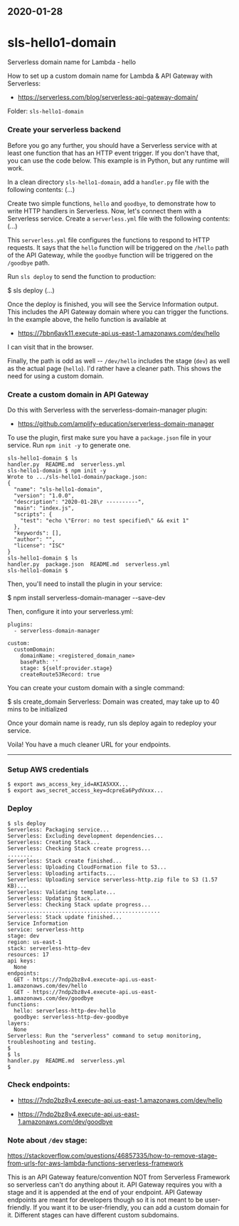 2020-01-28
----------

# sls-hello1-domain
Serverless domain name for Lambda - hello

How to set up a custom domain name for Lambda & API Gateway with Serverless:
- https://serverless.com/blog/serverless-api-gateway-domain/

Folder: `sls-hello1-domain`

### Create your serverless backend
Before you go any further, you should have a Serverless service with at least one function that has an HTTP event trigger. 
If you don't have that, you can use the code below. 
This example is in Python, but any runtime will work.

In a clean directory `sls-hello1-domain`, add a `handler.py` file with the following contents:
  (...)
  
Create two simple functions, `hello` and `goodbye`, to demonstrate how to write 
HTTP handlers in Serverless. 
Now, let's connect them with a Serverless service. 
Create a `serverless.yml` file with the following contents:
  (...)

This `serverless.yml` file configures the functions to respond to HTTP requests. 
It says that the `hello` function will be triggered on the `/hello` path of the API Gateway, 
while the `goodbye` function will be triggered on the `/goodbye` path.

Run `sls deploy` to send the function to production:

$ sls deploy
  (...)

Once the deploy is finished, you will see the Service Information output. 
This includes the API Gateway domain where you can trigger the functions. 
In the example above, the hello function is available at
- https://7bbn6avk11.execute-api.us-east-1.amazonaws.com/dev/hello

I can visit that in the browser.

Finally, the path is odd as well -- `/dev/hello` includes the stage (`dev`) as well as 
the actual page (`hello`). 
I'd rather have a cleaner path. This shows the need for using a custom domain.


### Create a custom domain in API Gateway
Do this with Serverless with the serverless-domain-manager plugin:
- https://github.com/amplify-education/serverless-domain-manager

To use the plugin, first make sure you have a `package.json` file in your service.
Run `npm init -y` to generate one.
```
sls-hello1-domain $ ls
handler.py  README.md  serverless.yml
sls-hello1-domain $ npm init -y
Wrote to .../sls-hello1-domain/package.json:
{
  "name": "sls-hello1-domain",
  "version": "1.0.0",
  "description": "2020-01-28\r ----------",
  "main": "index.js",
  "scripts": {
    "test": "echo \"Error: no test specified\" && exit 1"
  },
  "keywords": [],
  "author": "",
  "license": "ISC"
}
sls-hello1-domain $ ls
handler.py  package.json  README.md  serverless.yml
sls-hello1-domain $
```

Then, you'll need to install the plugin in your service:

$ npm install serverless-domain-manager --save-dev

Then, configure it into your serverless.yml:
```
plugins:
  - serverless-domain-manager

custom:
  customDomain:
    domainName: <registered_domain_name>
    basePath: ''
    stage: ${self:provider.stage}
    createRoute53Record: true
```

You can create your custom domain with a single command:

$ sls create_domain
Serverless: Domain was created, may take up to 40 mins to be initialized

Once your domain name is ready, run sls deploy again to redeploy your
service.

Voila! You have a much cleaner URL for your endpoints.

---

### Setup AWS credentials
```
$ export aws_access_key_id=AKIA5XXX...
$ export aws_secret_access_key=dcpreEa6PydVxxx...
```
### Deploy
```
$ sls deploy
Serverless: Packaging service...
Serverless: Excluding development dependencies...
Serverless: Creating Stack...
Serverless: Checking Stack create progress...
........
Serverless: Stack create finished...
Serverless: Uploading CloudFormation file to S3...
Serverless: Uploading artifacts...
Serverless: Uploading service serverless-http.zip file to S3 (1.57 KB)...
Serverless: Validating template...
Serverless: Updating Stack...
Serverless: Checking Stack update progress...
................................................
Serverless: Stack update finished...
Service Information
service: serverless-http
stage: dev
region: us-east-1
stack: serverless-http-dev
resources: 17
api keys:
  None
endpoints:
  GET - https://7ndp2bz8v4.execute-api.us-east-1.amazonaws.com/dev/hello
  GET - https://7ndp2bz8v4.execute-api.us-east-1.amazonaws.com/dev/goodbye
functions:
  hello: serverless-http-dev-hello
  goodbye: serverless-http-dev-goodbye
layers:
  None
Serverless: Run the "serverless" command to setup monitoring, troubleshooting and testing.
$
$ ls
handler.py  README.md  serverless.yml
$
```
### Check endpoints:

- https://7ndp2bz8v4.execute-api.us-east-1.amazonaws.com/dev/hello

- https://7ndp2bz8v4.execute-api.us-east-1.amazonaws.com/dev/goodbye

### Note about `/dev` stage:
https://stackoverflow.com/questions/46857335/how-to-remove-stage-from-urls-for-aws-lambda-functions-serverless-framework

This is an API Gateway feature/convention NOT from Serverless Framework so serverless can't do anything about it.
API Gateway requires you with a stage and it is appended at the end of your endpoint.
API Gateway endpoints are meant for developers though so it is not meant to be user-friendly.
If you want it to be user-friendly, you can add a custom domain for it. 
Different stages can have different custom subdomains.
